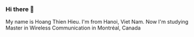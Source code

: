 ### Hi there 👋
My name is Hoang Thien Hieu.
I'm from Hanoi, Viet Nam.
Now I'm studying Master in Wireless Communication in Montréal, Canada 
<!--
**thienhieu-hoang/thienhieu-hoang** is a ✨ _special_ ✨ repository because its `README.md` (this file) appears on your GitHub profile.

Here are some ideas to get you started:

- 🔭 I’m currently working on ...
- 🌱 I’m currently learning ...
- 👯 I’m looking to collaborate on ...
- 🤔 I’m looking for help with ...
- 💬 Ask me about ...
- 📫 How to reach me: ...
- 😄 Pronouns: ...
- ⚡ Fun fact: ...
-->
